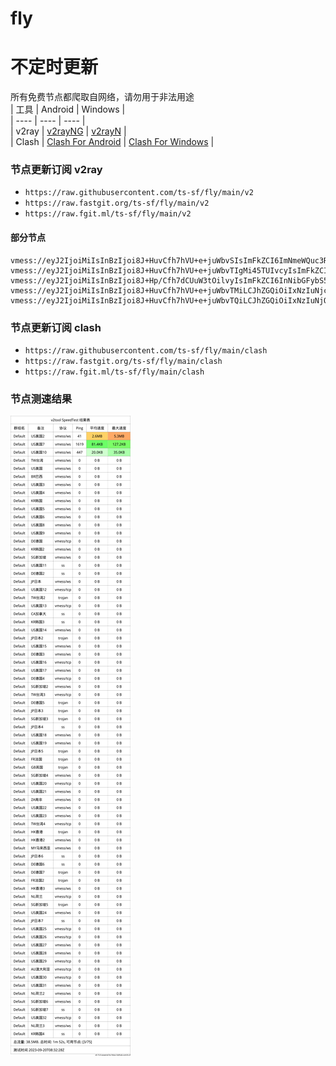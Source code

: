 # fly
# 不定时更新
所有免费节点都爬取自网络，请勿用于非法用途  
|  工具  | Android  | Windows  |  
|  ----  | ----   | ----  |  
| v2ray  | [v2rayNG](https://github.com/2dust/v2rayNG/releases) | [v2rayN](https://github.com/2dust/v2rayN/releases) |  
| Clash  | [Clash For Android](https://github.com/Kr328/ClashForAndroid/releases) | [Clash For Windows](https://github.com/Fndroid/clash_for_windows_pkg/releases) | 
  
### 节点更新订阅  v2ray
- `https://raw.githubusercontent.com/ts-sf/fly/main/v2`  
- `https://raw.fastgit.org/ts-sf/fly/main/v2`  
- `https://raw.fgit.ml/ts-sf/fly/main/v2`  
#### 部分节点  
``` 
vmess://eyJ2IjoiMiIsInBzIjoi8J+HuvCfh7hVU+e+juWbvSIsImFkZCI6ImNmeWQuc3RhcnNlYS52aXAiLCJwb3J0IjoiODAiLCJpZCI6ImM2NzQ3ZGE0LWZiMmUtNGEyYS1iZGI3LTg2MTRiZGQ2YjBiMyIsImFpZCI6IjAiLCJzY3kiOiJhdXRvIiwibmV0Ijoid3MiLCJ0eXBlIjoibm9uZSIsImhvc3QiOiJzZzEtdjJyYXkuc3Noa2l0Lm9yZyIsInBhdGgiOiIvc3Noa2l0LzE3MzY5NjAxMTEvNjRlZTI2MDQxZWZjYy8iLCJ0bHMiOiIiLCJzbmkiOiIiLCJ0ZXN0X25hbWUiOiJVU+e+juWbvSJ9
vmess://eyJ2IjoiMiIsInBzIjoi8J+HuvCfh7hVU+e+juWbvTIgMi45TUIvcyIsImFkZCI6ImNmLmZvdmkudGsiLCJwb3J0IjoiNDQzIiwiaWQiOiJiZjY3NDM3ZS02YzkwLTQ1Y2EtYWJjMi1jNzI0MGE1Y2UyYWEiLCJhaWQiOiIwIiwic2N5IjoiYXV0byIsIm5ldCI6IndzIiwidHlwZSI6Im5vbmUiLCJob3N0IjoiZm94bHV4LmZvdmkudGsiLCJwYXRoIjoiL2Vpc2FzcWEiLCJ0bHMiOiJ0bHMiLCJzbmkiOiIiLCJ0ZXN0X25hbWUiOiJVU+e+juWbvTIifQ==
vmess://eyJ2IjoiMiIsInBzIjoi8J+Hp/Cfh7dCUuW3tOilvyIsImFkZCI6InNibGFybS5rYW9sbGwudGVjaCIsInBvcnQiOiI4MCIsImlkIjoiMWRhOWQ0MTItYmViMS00OGNmLWFjM2UtZWJjMTY0MDM0NDdiIiwiYWlkIjoiMCIsInNjeSI6ImF1dG8iLCJuZXQiOiJ3cyIsInR5cGUiOiJub25lIiwiaG9zdCI6InNibGFybS5rYW9sbGwudGVjaCIsInBhdGgiOiIvIiwidGxzIjoiIiwic25pIjoiIiwidGVzdF9uYW1lIjoiQlLlt7Topb8ifQ==
vmess://eyJ2IjoiMiIsInBzIjoi8J+HuvCfh7hVU+e+juWbvTMiLCJhZGQiOiIxNzIuNjcuMzIuODMiLCJwb3J0IjoiODAiLCJpZCI6IjAxNzU0NTAwLWU4MTQtNDQ3ZS05NjdhLTVhNDA0NWZjMzg4YSIsImFpZCI6IjAiLCJzY3kiOiJhdXRvIiwibmV0Ijoid3MiLCJ0eXBlIjoiIiwiaG9zdCI6InNscy5zaGFiaWppY2hhbmcuY29tIiwicGF0aCI6Ii8iLCJ0bHMiOiIiLCJzbmkiOiIiLCJ0ZXN0X25hbWUiOiJVU+e+juWbvTMifQ==
vmess://eyJ2IjoiMiIsInBzIjoi8J+HuvCfh7hVU+e+juWbvTQiLCJhZGQiOiIxNzIuNjQuMjAzLjE3MiIsInBvcnQiOiI4MCIsImlkIjoiNWY3NTFjNmUtNTBiMS00Nzk3LWJhOGUtNmZmZTMyNGEwYmNlIiwiYWlkIjoiMCIsInNjeSI6ImF1dG8iLCJuZXQiOiJ3cyIsInR5cGUiOiJub25lIiwiaG9zdCI6ImNhLmlsb3Zlc2NwLmNvbSIsInBhdGgiOiIvc2hpcmtlciIsInRscyI6IiIsInNuaSI6IiIsInRlc3RfbmFtZSI6IlVT576O5Zu9NCJ9
```
### 节点更新订阅  clash
- `https://raw.githubusercontent.com/ts-sf/fly/main/clash`  
- `https://raw.fastgit.org/ts-sf/fly/main/clash`  
- `https://raw.fgit.ml/ts-sf/fly/main/clash`  

### 节点测速结果
![image](traffic.png)
